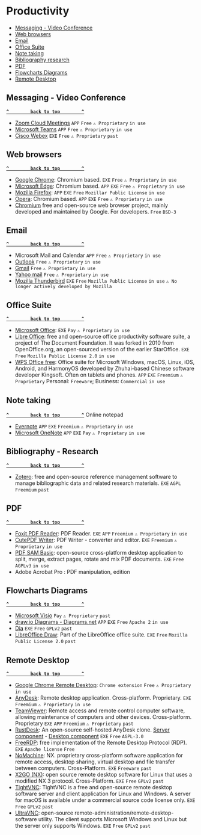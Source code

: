 # Productivity

- [Messaging - Video Conference](#messaging---video-conference)
- [Web browsers](#web-browsers)
- [Email](#email)
- [Office Suite](#office-suite)
- [Note taking](#note-taking)
- [Bibliography research](#bibliography-research)
- [PDF](#pdf)
- [Flowcharts Diagrams](#flowcharts-diagrams)
- [Remote Desktop](#remote-desktop)

## Messaging - Video Conference ##
**[`^        back to top        ^`](#)**
- [Zoom Cloud Meetings](https://apps.microsoft.com/store/detail/zoom-cloud-meetings/XP99J3KP4XZ4VV) `APP` `Free` `⚠ Proprietary` `in use`
- [Microsoft Teams](https://apps.microsoft.com/store/detail/microsoft-teams/XP8BT8DW290MPQ) `APP` `Free` `⚠ Proprietary` `in use`
- [Cisco Webex](https://www.webex.com/downloads.html) `EXE` `Free` `⚠ Proprietary` `past`

## Web browsers ##
**[`^        back to top        ^`](#)**
- [Google Chrome](https://www.google.com/chrome/): Chromium based. `EXE` `Free` `⚠ Proprietary` `in use`
- [Microsoft Edge](https://www.microsoft.com/en-us/edge): Chromium based. `APP` `EXE` `Free` `⚠ Proprietary` `in use`
- [Mozilla Firefox](https://www.mozilla.org/en-US/firefox/new/): `APP` `EXE` `Free` `Mozillar Public License` `in use`
- [Opera](https://www.opera.com/): Chromium based. `APP` `EXE` `Free` `⚠ Proprietary` `in use`
- [Chromium](https://www.chromium.org/) free and open-source web browser project, mainly developed and maintained by Google. For developers. `Free` `BSD-3`

## Email ##
**[`^        back to top        ^`](#)**
- Microsoft Mail and Calendar `APP` `Free` `⚠ Proprietary` `in use`
- [Outlook](https://login.live.com) `Free` `⚠ Proprietary` `in use`
- [Gmail](https://mail.google.com) `Free` `⚠ Proprietary` `in use`
- [Yahoo mail](https://mail.yahoo.com) `Free` `⚠ Proprietary` `in use`
- [Mozilla Thunderbird](https://www.thunderbird.net/) `EXE` `Free` `Mozilla Public License` `in use` `⚠ No longer actively developed by Mozilla`

## Office Suite ##
**[`^        back to top        ^`](#)**
- [Microsoft Office](https://www.office.com/): `EXE` `Pay` `⚠ Proprietary` `in use`
- [Libre Office](https://www.libreoffice.org/): free and open-source office productivity software suite, a project of The Document Foundation. It was forked in 2010 from OpenOffice.org, an open-sourced version of the earlier StarOffice. `EXE` `Free` `Mozilla Public License 2.0` `in use`
- [WPS Office free](https://www.wps.com/): Office suite for Microsoft Windows, macOS, Linux, iOS, Android, and HarmonyOS developed by Zhuhai-based Chinese software developer Kingsoft. Often on tablets and phones. `APP` `EXE` `Freemium` `⚠ Proprietary` Personal: `Freeware`; Business: `Commercial` `in use`

## Note taking ##
**[`^        back to top        ^`](#)**
Online notepad
- [Evernote](https://evernote.com/) `APP` `EXE` `Freemium` `⚠ Proprietary`  `in use`
- [Microsoft OneNote](https://www.microsoft.com/en-us/microsoft-365/onenote/digital-note-taking-app) `APP` `EXE` `Pay` `⚠ Proprietary` `in use`

## Bibliography - Research ##
**[`^        back to top        ^`](#)**
- [Zotero](https://www.zotero.org/): free and open-source reference management software to manage bibliographic data and related research materials. `EXE` `AGPL` `Freemium` `past`

## PDF ##
**[`^        back to top        ^`](#)**
- [Foxit PDF Reader](https://www.foxit.com/pdf-reader/): PDF Reader. `EXE` `APP` `Freemium` `⚠ Proprietary` `in use`
- [CutePDF Writer](https://www.cutepdf.com/products/cutepdf/writer.asp): PDF Writer - converter and editor. `EXE` `Freemium` `⚠ Proprietary` `in use`
- [PDF SAM Basic](https://pdfsam.org/download-pdfsam-basic/): open-source cross-platform desktop application to split, merge, extract pages, rotate and mix PDF documents. `EXE` `Free` `AGPLv3` `in use`
- Adobe Acrobat Pro : PDF manipulation, edition

## Flowcharts Diagrams ##
**[`^        back to top        ^`](#)**
- [Microsoft Visio](https://www.microsoft.com/en-ww/microsoft-365/visio/flowchart-software) `Pay` `⚠ Proprietary` `past`
- [draw.io Diagrams - Diagrams.net](https://app.diagrams.net/) `APP` `EXE` `Free` `Apache 2` `in use`
- [Dia](http://dia-installer.de/) `EXE` `Free` `GPLv2` `past`
- [LibreOffice Draw](): Part of the LibreOffice office suite. `EXE` `Free` `Mozilla Public License 2.0` `past`

## Remote Desktop ##
**[`^        back to top        ^`](#)**
- [Google Chrome Remote Desktop](https://remotedesktop.google.com/?pli=1): `Chrome extension` `Free` `⚠ Proprietary` `in use`
- [AnyDesk](https://anydesk.com/en): Remote desktop application. Cross-platform. Proprietary. `EXE` `Freemium` `⚠ Proprietary` `in use`
- [TeamViewer](https://www.teamviewer.com/fr/): Remote access and remote control computer software, allowing maintenance of computers and other devices. Cross-platform. Proprietary `EXE` `APP` `Freemium` `⚠ Proprietary` `past`
- [RustDesk](https://rustdesk.com/): An open-source self-hosted AnyDesk clone. [Server component](https://github.com/rustdesk/rustdesk-server) - [Desktop component](https://github.com/rustdesk/rustdesk) `EXE` `Free` `AGPL-3.0` 
- [FreeRDP](https://www.freerdp.com/): free implementation of the Remote Desktop Protocol (RDP). `EXE` `Apache license` `Free`
- [NoMachine](https://www.nomachine.com/fr): NX. proprietary cross-platform software application for remote access, desktop sharing, virtual desktop and file transfer between computers. Cross-Platform. `EXE` `Freeware` `past`
- [X2GO (NX)](https://wiki.x2go.org/doku.php):  open source remote desktop software for Linux that uses a modified NX 3 protocol. Cross-Platform. `EXE` `Free` `GPLv2` `past`
- [TightVNC](https://www.tightvnc.com/): TightVNC is a free and open-source remote desktop software server and client application for Linux and Windows. A server for macOS is available under a commercial source code license only. `EXE` `Free` `GPLv2` `past`
- [UltraVNC](https://uvnc.com/): open-source remote-administration/remote-desktop-software utility. The client supports Microsoft Windows and Linux but the server only supports Windows. `EXE` `Free` `GPLv2` `past`


